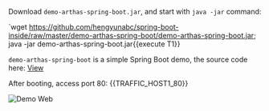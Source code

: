 Download `demo-arthas-spring-boot.jar`, and start with `java -jar` command:

`wget https://github.com/hengyunabc/spring-boot-inside/raw/master/demo-arthas-spring-boot/demo-arthas-spring-boot.jar; java -jar demo-arthas-spring-boot.jar{{execute T1}}

`demo-arthas-spring-boot` is a simple Spring Boot demo, the source code here: [View](https://github.com/hengyunabc/spring-boot-inside/tree/master/demo-arthas-spring-boot)

After booting, access port 80: {{TRAFFIC_HOST1_80}}

![Demo Web](../../assets/demo-web.png)

